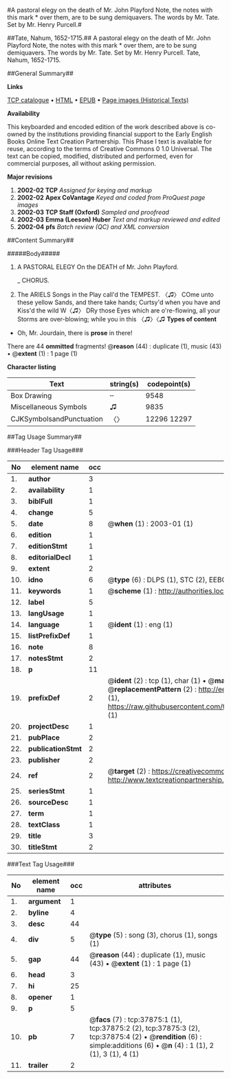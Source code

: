 #A pastoral elegy on the death of Mr. John Playford Note, the notes with this mark * over them, are to be sung demiquavers. The words by Mr. Tate. Set by Mr. Henry Purcell.#

##Tate, Nahum, 1652-1715.##
A pastoral elegy on the death of Mr. John Playford Note, the notes with this mark * over them, are to be sung demiquavers. The words by Mr. Tate. Set by Mr. Henry Purcell.
Tate, Nahum, 1652-1715.

##General Summary##

**Links**

[TCP catalogue](http://www.ota.ox.ac.uk/tcp/)  • 
[HTML](http://tei.it.ox.ac.uk/tcp/Texts-HTML/free/A63/A63060.html)  • 
[EPUB](http://tei.it.ox.ac.uk/tcp/Texts-EPUB/free/A63/A63060.epub) • 
[Page images (Historical Texts)](https://data.historicaltexts.jisc.ac.uk/view?pubId=eebo-99833399e&pageId=eebo-99833399e-37875-1)

**Availability**

This keyboarded and encoded edition of the
	       work described above is co-owned by the institutions
	       providing financial support to the Early English Books
	       Online Text Creation Partnership. This Phase I text is
	       available for reuse, according to the terms of Creative
	       Commons 0 1.0 Universal. The text can be copied,
	       modified, distributed and performed, even for
	       commercial purposes, all without asking permission.

**Major revisions**

1. __2002-02__ __TCP__ *Assigned for keying and markup*
1. __2002-02__ __Apex CoVantage__ *Keyed and coded from ProQuest page images*
1. __2002-03__ __TCP Staff (Oxford)__ *Sampled and proofread*
1. __2002-03__ __Emma (Leeson) Huber__ *Text and markup reviewed and edited*
1. __2002-04__ __pfs__ *Batch review (QC) and XML conversion*

##Content Summary##

#####Body#####

1. A PASTORAL ELEGY On the DEATH of Mr. John Playford.

    _ CHORUS.

1. The ARIELS Songs in the Play call'd the TEMPEST.
〈♫〉 COme unto these yellow Sands, and there take hands; Curtsy'd when you have and Kiss'd the wild W〈♫〉 DRy those Eyes which are o're-flowing, all your Storms are over-blowing; while you in this 〈♫〉〈♫
**Types of content**

  * Oh, Mr. Jourdain, there is **prose** in there!

There are 44 **ommitted** fragments! 
 @__reason__ (44) : duplicate (1), music (43)  •  @__extent__ (1) : 1 page (1)

**Character listing**


|Text|string(s)|codepoint(s)|
|---|---|---|
|Box Drawing|╌|9548|
|Miscellaneous Symbols|♫|9835|
|CJKSymbolsandPunctuation|〈〉|12296 12297|

##Tag Usage Summary##

###Header Tag Usage###

|No|element name|occ|attributes|
|---|---|---|---|
|1.|__author__|3||
|2.|__availability__|1||
|3.|__biblFull__|1||
|4.|__change__|5||
|5.|__date__|8| @__when__ (1) : 2003-01 (1)|
|6.|__edition__|1||
|7.|__editionStmt__|1||
|8.|__editorialDecl__|1||
|9.|__extent__|2||
|10.|__idno__|6| @__type__ (6) : DLPS (1), STC (2), EEBO-CITATION (1), PROQUEST (1), VID (1)|
|11.|__keywords__|1| @__scheme__ (1) : http://authorities.loc.gov/ (1)|
|12.|__label__|5||
|13.|__langUsage__|1||
|14.|__language__|1| @__ident__ (1) : eng (1)|
|15.|__listPrefixDef__|1||
|16.|__note__|8||
|17.|__notesStmt__|2||
|18.|__p__|11||
|19.|__prefixDef__|2| @__ident__ (2) : tcp (1), char (1)  •  @__matchPattern__ (2) : ([0-9\-]+):([0-9IVX]+) (1), (.+) (1)  •  @__replacementPattern__ (2) : http://eebo.chadwyck.com/downloadtiff?vid=$1&page=$2 (1), https://raw.githubusercontent.com/textcreationpartnership/Texts/master/tcpchars.xml#$1 (1)|
|20.|__projectDesc__|1||
|21.|__pubPlace__|2||
|22.|__publicationStmt__|2||
|23.|__publisher__|2||
|24.|__ref__|2| @__target__ (2) : https://creativecommons.org/publicdomain/zero/1.0/ (1), http://www.textcreationpartnership.org/docs/. (1)|
|25.|__seriesStmt__|1||
|26.|__sourceDesc__|1||
|27.|__term__|1||
|28.|__textClass__|1||
|29.|__title__|3||
|30.|__titleStmt__|2||


###Text Tag Usage###

|No|element name|occ|attributes|
|---|---|---|---|
|1.|__argument__|1||
|2.|__byline__|4||
|3.|__desc__|44||
|4.|__div__|5| @__type__ (5) : song (3), chorus (1), songs (1)|
|5.|__gap__|44| @__reason__ (44) : duplicate (1), music (43)  •  @__extent__ (1) : 1 page (1)|
|6.|__head__|3||
|7.|__hi__|25||
|8.|__opener__|1||
|9.|__p__|5||
|10.|__pb__|7| @__facs__ (7) : tcp:37875:1 (1), tcp:37875:2 (2), tcp:37875:3 (2), tcp:37875:4 (2)  •  @__rendition__ (6) : simple:additions (6)  •  @__n__ (4) : 1 (1), 2 (1), 3 (1), 4 (1)|
|11.|__trailer__|2||
